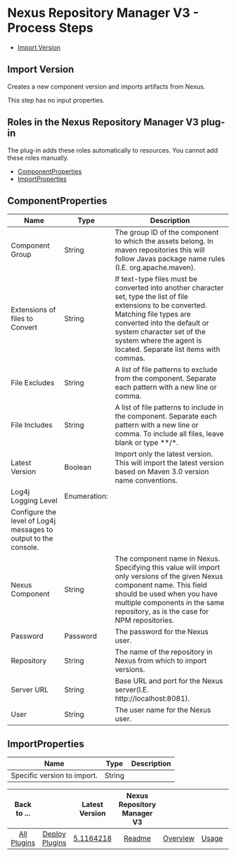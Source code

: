 
# Nexus Repository Manager V3 - Process Steps

* [Import Version](#import_version)


## Import Version

Creates a new component version and imports artifacts from Nexus.

This step has no input properties.


## Roles in the Nexus Repository Manager V3 plug-in

The plug-in adds these roles automatically to resources. You cannot add these roles manually.


* [ComponentProperties](#componentproperties_role)
* [ImportProperties](#importproperties_role)


## ComponentProperties


| Name | Type | Description |
| --- | --- | --- |
| Component Group | String | The group ID of the component to which the assets belong. In maven repositories this will follow Javas package name rules (I.E. org.apache.maven). |
| Extensions of files to Convert | String | If text-type files must be converted into another character set, type the list of file extensions to be converted. Matching file types are converted into the default or system character set of the system where the agent is located. Separate list items with commas. |
| File Excludes | String | A list of file patterns to exclude from the component. Separate each pattern with a new line or comma. |
| File Includes | String | A list of file patterns to include in the component. Separate each pattern with a new line or comma. To include all files, leave blank or type \*\*/\*. |
| Latest Version | Boolean | Import only the latest version. This will import the latest version based on Maven 3.0 version name conventions. |
| Log4j Logging Level | Enumeration:
| Configure the level of Log4j messages to output to the console. |
| Nexus Component | String | The component name in Nexus. Specifying this value will import only versions of the given Nexus component name. This field should be used when you have multiple components in the same repository, as is the case for NPM repositories. |
| Password | Password | The password for the Nexus user. |
| Repository | String | The name of the repository in Nexus from which to import versions. |
| Server URL | String | Base URL and port for the Nexus server(I.E. http://localhost:8081). |
| User | String | The user name for the Nexus user. |

## ImportProperties


| Name | Type | Description |
| --- | --- | --- |
| Specific version to import. | String |  |



|Back to ...||Latest Version|Nexus Repository Manager V3 ||||
| :---: | :---: | :---: | :---: | :---: | :---: | :---: |
|[All Plugins](../../index.md)|[Deploy Plugins](../README.md)|[5.1164218](https://raw.githubusercontent.com/UrbanCode/IBM-UCD-PLUGINS/main/files/sourceconfig-nexus-v3/ucd-sourceconfig-nexus-v3-5.1164218.zip)|[Readme](README.md)|[Overview](overview.md)|[Usage](usage.md)|[Downloads](downloads.md)|
